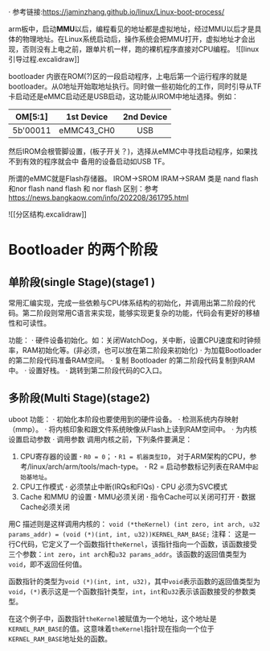 · 参考链接:https://jaminzhang.github.io/linux/Linux-boot-process/

arm板中，启动**MMU**以后，编程看见的地址都是虚拟地址，经过MMU以后才是具体的物理地址。在Linux系统启动后，操作系统会把MMU打开，虚拟地址才会出现，否则没有上电之前，跟单片机一样，跑的裸机程序直接对CPU编程。
![[linux引导过程.excalidraw]]

bootloader 内嵌在ROM(?)区的一段启动程序，上电后第一个运行程序的就是bootloader。从0地址开始取地址执行。同时做一些初始化的工作，同时引导从TF卡启动还是eMMC启动还是USB启动，这功能从IROM中地址选择。例如：

| OM[5:1] | 1st Device | 2nd Device |
|:-------:| :-----------: | :----------: |
|  5b'00011       |   eMMC43_CH0          |     USB       |
然后IROM会根管脚设置，(板子开关？)，选择从eMMC中寻找启动程序，如果找不到有效的程序就会中 备用的设备启动如USB TF。

所谓的eMMC就是Flash存储器。
IROM->SROM IRAM->SRAM 类是 nand flash和nor flash
nand flash 和 nor flash 区别：参考 https://news.bangkaow.com/info/202208/361795.html

![[分区结构.excalidraw]]


# Bootloader 的两个阶段
## 单阶段(single Stage)(stage1 )
常用汇编实现，完成一些依赖与CPU体系结构的初始化，并调用出第二阶段的代码。第二阶段则常用C语言来实现，能够实现更复杂的功能，代码会有更好的移植性和可读性。

功能：
· 硬件设备初始化。如：关闭WatchDog，关中断，设置CPU速度和时钟频率，RAM初始化等。(非必须，也可以放在第二阶段来初始化)
· 为加载Bootloader的第二阶段代码准备RAM空间。
· 复制 Bootloader 的第二阶段代码复制到RAM中。
· 设置好栈。
· 跳转到第二阶段代码的C入口。

## 多阶段(Multi Stage)(stage2)
uboot
功能：
· 初始化本阶段也要使用到的硬件设备。
· 检测系统内存映射（mmp）。
· 将内核印象和跟文件系统映像从Flash上读到RAM空间中。
· 为内核设置启动参数
· 调用参数
调用内核之前，下列条件要满足：
1. CPU寄存器的设置
	**·** `R0 = 0`； 
	**·** `R1 = 机器类型ID`， 对于ARM架构的CPU，参考/linux/arch/arm/tools/mach-type。
	**·** R2 = 启动参数标记列表在RAM中`起始基地址`。
2. CPU工作模式
	**·** 必须禁止中断(IRQs和FIQs)
	**·** CPU 必须为SVC模式
3. Cache 和MMU 的设置
	**·** MMU必须关闭
	**·** 指令Cache可以关闭可打开
	**·** 数据Cache必须关闭

用C 描述则是这样调用内核的：
`void (*theKernel) (int zero, int arch, u32 params_addr) = (void (*)(int, int, u32))KERNEL_RAM_BASE;`
注释：
这是一行C代码，它定义了一个函数指针`theKernel`，该指针指向一个函数，该函数接受三个参数：`int zero`，`int arch`和`u32 params_addr`。该函数的返回值类型为`void`，即不返回任何值。

函数指针的类型为`void (*)(int, int, u32)`，其中`void`表示函数的返回值类型为`void`，`(*)`表示这是一个函数指针类型，`int`，`int`和`u32`表示该函数接受的参数类型。

在这个例子中，函数指针`theKernel`被赋值为一个地址，这个地址是`KERNEL_RAM_BASE`的值。这意味着`theKernel`指针现在指向一个位于`KERNEL_RAM_BASE`地址处的函数。





